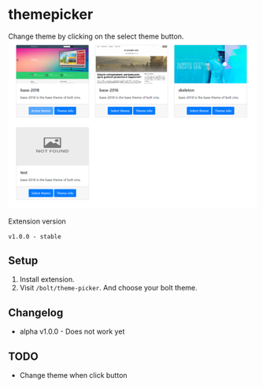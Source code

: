 # themepicker
 Change theme by clicking on the select theme button.
![Bolt screenshot](https://github.com/ricardo-evalue8/theme-picker/blob/master/assets/screenshot1.png?raw=true)

Extension version
```
v1.0.0 - stable
```

## Setup

1. Install extension.
1. Visit `/bolt/theme-picker`. And choose your bolt theme.


## Changelog

* alpha v1.0.0 - Does not work yet

## TODO
* Change theme when click button
